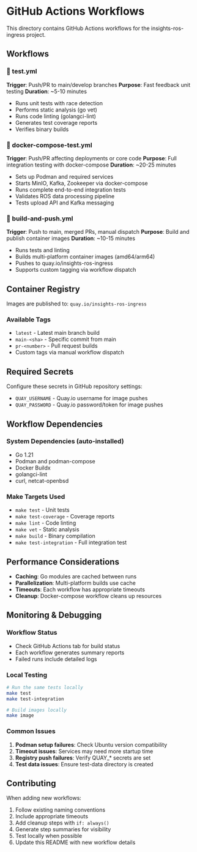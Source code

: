 # GitHub Actions Workflows

This directory contains GitHub Actions workflows for the insights-ros-ingress project.

## Workflows

### 🧪 test.yml
**Trigger**: Push/PR to main/develop branches
**Purpose**: Fast feedback unit testing
**Duration**: ~5-10 minutes

- Runs unit tests with race detection
- Performs static analysis (go vet)
- Runs code linting (golangci-lint)
- Generates test coverage reports
- Verifies binary builds

### 🐳 docker-compose-test.yml
**Trigger**: Push/PR affecting deployments or core code
**Purpose**: Full integration testing with docker-compose
**Duration**: ~20-25 minutes

- Sets up Podman and required services
- Starts MinIO, Kafka, Zookeeper via docker-compose
- Runs complete end-to-end integration tests
- Validates ROS data processing pipeline
- Tests upload API and Kafka messaging

### 🚀 build-and-push.yml
**Trigger**: Push to main, merged PRs, manual dispatch
**Purpose**: Build and publish container images
**Duration**: ~10-15 minutes

- Runs tests and linting
- Builds multi-platform container images (amd64/arm64)
- Pushes to quay.io/insights-ros-ingress
- Supports custom tagging via workflow dispatch

## Container Registry

Images are published to: `quay.io/insights-ros-ingress`

### Available Tags
- `latest` - Latest main branch build
- `main-<sha>` - Specific commit from main
- `pr-<number>` - Pull request builds
- Custom tags via manual workflow dispatch

## Required Secrets

Configure these secrets in GitHub repository settings:

- `QUAY_USERNAME` - Quay.io username for image pushes
- `QUAY_PASSWORD` - Quay.io password/token for image pushes

## Workflow Dependencies

### System Dependencies (auto-installed)
- Go 1.21
- Podman and podman-compose
- Docker Buildx
- golangci-lint
- curl, netcat-openbsd

### Make Targets Used
- `make test` - Unit tests
- `make test-coverage` - Coverage reports
- `make lint` - Code linting
- `make vet` - Static analysis
- `make build` - Binary compilation
- `make test-integration` - Full integration test

## Performance Considerations

- **Caching**: Go modules are cached between runs
- **Parallelization**: Multi-platform builds use cache
- **Timeouts**: Each workflow has appropriate timeouts
- **Cleanup**: Docker-compose workflow cleans up resources

## Monitoring & Debugging

### Workflow Status
- Check GitHub Actions tab for build status
- Each workflow generates summary reports
- Failed runs include detailed logs

### Local Testing
```bash
# Run the same tests locally
make test
make test-integration

# Build images locally
make image
```

### Common Issues
1. **Podman setup failures**: Check Ubuntu version compatibility
2. **Timeout issues**: Services may need more startup time
3. **Registry push failures**: Verify QUAY_* secrets are set
4. **Test data issues**: Ensure test-data directory is created

## Contributing

When adding new workflows:
1. Follow existing naming conventions
2. Include appropriate timeouts
3. Add cleanup steps with `if: always()`
4. Generate step summaries for visibility
5. Test locally when possible
6. Update this README with new workflow details